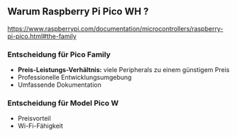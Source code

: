 ## Warum Raspberry Pi Pico WH ?

<https://www.raspberrypi.com/documentation/microcontrollers/raspberry-pi-pico.html#the-family>

### Entscheidung für Pico Family

 * **Preis-Leistungs-Verhältnis:** viele Peripherals zu einem günstigem Preis
 * Professionelle Entwicklungsumgebung
 * Umfassende Dokumentation

### Entscheidung für Model Pico W

 * Preisvorteil
 * Wi-Fi-Fähigkeit
